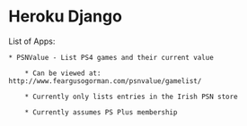 # Heroku Django

List of Apps:

    * PSNValue - List PS4 games and their current value

        * Can be viewed at: http://www.feargusogorman.com/psnvalue/gamelist/

        * Currently only lists entries in the Irish PSN store
        
        * Currently assumes PS Plus membership
